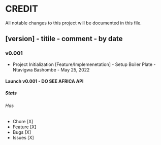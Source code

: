 # CREDIT

All notable changes to this project will be documented in this file.

## [version] - titile - comment - by date

### v0.001

- Project Initialization [Feature/Implemenetation] - Setup Boiler Plate - Ntavigwa Bashombe - May 25, 2022

#### Launch v0.001 - DO SEE AFRICA API

##### Stats

###### Has

- Chore [X]
- Feature [X]
- Bugs [X]
- Issues [X]
